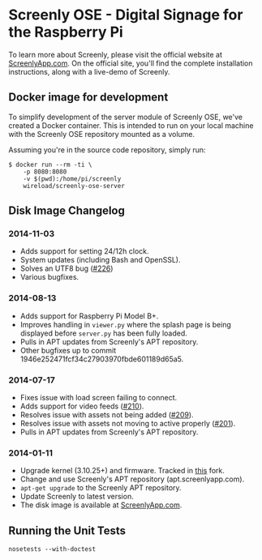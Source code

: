 # Screenly OSE - Digital Signage for the Raspberry Pi

To learn more about Screenly, please visit the official website at [ScreenlyApp.com](http://www.screenlyapp.com). On the official site, you'll find the complete installation instructions, along with a live-demo of Screenly.

## Docker image for development

To simplify development of the server module of Screenly OSE, we've created a Docker container. This is intended to run on your local machine with the Screenly OSE repository mounted as a volume.

Assuming you're in the source code repository, simply run:

    $ docker run --rm -ti \
        -p 8080:8080
        -v $(pwd):/home/pi/screenly
        wireload/screenly-ose-server

## Disk Image Changelog

### 2014-11-03

 * Adds support for setting 24/12h clock.
 * System updates (including Bash and OpenSSL).
 * Solves an UTF8 bug ([#226](https://github.com/wireload/screenly-ose/issues/226))
 * Various bugfixes.

### 2014-08-13

 * Adds support for Raspberry Pi Model B+.
 * Improves handling in `viewer.py` where the splash page is being displayed before `server.py` has been fully loaded.
 * Pulls in APT updates from Screenly's APT repository.
 * Other bugfixes up to commit 1946e252471fcf34c27903970fbde601189d65a5.

### 2014-07-17

 * Fixes issue with load screen failing to connect.
 * Adds support for video feeds ([#210](https://github.com/wireload/screenly-ose/issues/210)).
 * Resolves issue with assets not being added ([#209](https://github.com/wireload/screenly-ose/issues/209)).
 * Resolves issue with assets not moving to active properly ([#201](https://github.com/wireload/screenly-ose/issues/201)).
 * Pulls in APT updates from Screenly's APT repository.

### 2014-01-11

 * Upgrade kernel (3.10.25+) and firmware. Tracked in [this](https://github.com/wireload/rpi-firmware) fork.
 * Change and use Screenly's APT repository (apt.screenlyapp.com).
 * `apt-get upgrade` to the Screenly APT repository.
 * Update Screenly to latest version.
 * The disk image is available at [ScreenlyApp.com](http://www.screenlyapp.com).

## Running the Unit Tests

    nosetests --with-doctest

